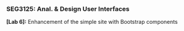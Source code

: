 ### SEG3125: Anal. & Design User Interfaces 
**[Lab 6]:** Enhancement of the simple site with Bootstrap components
